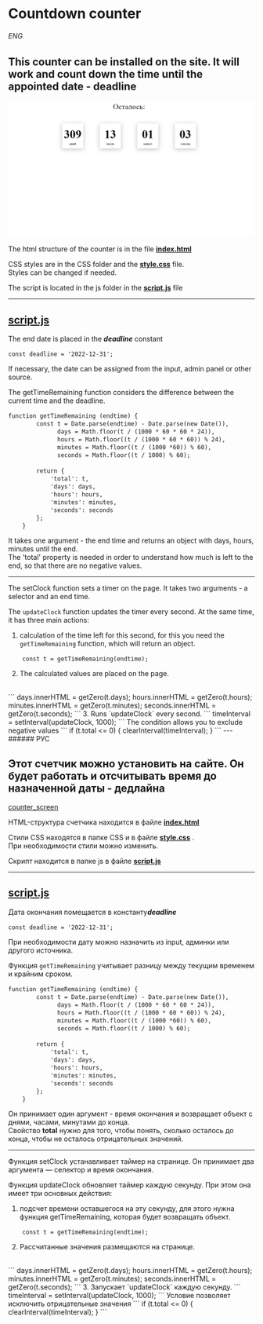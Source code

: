 # Countdown counter
###### ENG

## This counter can be installed on the site. It will work and count down the time until the appointed date - deadline

![counter_screen](img/screen.PNG)

The html structure of the counter is in the file **[index.html](https://github.com/DmHdj/Countdown_counter/blob/main/index.html)**

CSS styles are in the CSS folder and the **[style.css](https://github.com/DmHdj/Countdown_counter/blob/main/css/style.css)** file.<br/>
Styles can be changed if needed.


The script is located in the js folder in the **[script.js](https://github.com/DmHdj/Countdown_counter/blob/main/js/script.js)** file


---
## **[script.js](https://github.com/DmHdj/Countdown_counter/blob/main/js/script.js)**

The end date is placed in the ***deadline*** constant
```
const deadline = '2022-12-31'; 
```
If necessary, the date can be assigned from the input, admin panel or other source.

The getTimeRemaining function considers the difference between the current time and the deadline.
```
function getTimeRemaining (endtime) {
        const t = Date.parse(endtime) - Date.parse(new Date()),
              days = Math.floor(t / (1000 * 60 * 60 * 24)),
              hours = Math.floor((t / (1000 * 60 * 60)) % 24),
              minutes = Math.floor((t / (1000 *60)) % 60),
              seconds = Math.floor((t / 1000) % 60);

        return {
            'total': t,
            'days': days,
            'hours': hours,
            'minutes': minutes,
            'seconds': seconds
        };
    }
```

It takes one argument - the end time and returns an object with days, hours, minutes until the end. <br/>
The 'total' property is needed in order to understand how much is left to the end, so that there are no negative values.

---

The setСlock function sets a timer on the page. It takes two arguments - a selector and an end time.

The ``updateClock`` function updates the timer every second. At the same time, it has three main actions:
1. calculation of the time left for this second, for this you need the `getTimeRemaining` function, which will return an object.<br/>
```
    const t = getTimeRemaining(endtime);
```
2. The calculated values ​​are placed on the page.
<br/>
```
    days.innerHTML = getZero(t.days);
    hours.innerHTML = getZero(t.hours);
    minutes.innerHTML = getZero(t.minutes);
    seconds.innerHTML = getZero(t.seconds);
```
3. Runs `updateClock` every second.
```
timeInterval = setInterval(updateClock, 1000);
```
The condition allows you to exclude negative values
```
if (t.total <= 0) {
    clearInterval(timeInterval);
}
```
---
###### РУС

## Этот счетчик можно установить на сайте. Он будет работать и отсчитывать время до назначенной даты - дедлайна

[counter_screen](img/screen.PNG)

HTML-структура счетчика находится в файле **[index.html](https://github.com/DmHdj/Countdown_counter/blob/main/index.html)**

Стили CSS находятся в папке CSS и в файле **[style.css](https://github.com/DmHdj/Countdown_counter/blob/main/css/style.css)** .<br/>
При необходимости стили можно изменить.


Скрипт находится в папке js в файле **[script.js](https://github.com/DmHdj/Countdown_counter/blob/main/js/script.js)** 


---
## **[script.js](https://github.com/DmHdj/Countdown_counter/blob/main/js/script.js)**

Дата окончания помещается в константу***deadline*** 
```
const deadline = '2022-12-31'; 
```
При необходимости дату можно назначить из input, админки или другого источника.

Функция `getTimeRemaining` учитывает разницу между текущим временем и крайним сроком.
```
function getTimeRemaining (endtime) {
        const t = Date.parse(endtime) - Date.parse(new Date()),
              days = Math.floor(t / (1000 * 60 * 60 * 24)),
              hours = Math.floor((t / (1000 * 60 * 60)) % 24),
              minutes = Math.floor((t / (1000 *60)) % 60),
              seconds = Math.floor((t / 1000) % 60);

        return {
            'total': t,
            'days': days,
            'hours': hours,
            'minutes': minutes,
            'seconds': seconds
        };
    }
```

Он принимает один аргумент - время окончания и возвращает объект с днями, часами, минутами до конца. <br/>
Свойство **total** нужно для того, чтобы понять, сколько осталось до конца, чтобы не осталось отрицательных значений.

---

Функция setСlock устанавливает таймер на странице. Он принимает два аргумента — селектор и время окончания.    

Функция updateClock обновляет таймер каждую секунду. При этом она имеет три основных действия:
1. подсчет времени оставшегося на эту секунду, для этого нужна функция getTimeRemaining, которая будет возвращать объект.<br/>
```
    const t = getTimeRemaining(endtime);
```
2. Рассчитанные значения размещаются на странице.
<br/>
```
    days.innerHTML = getZero(t.days);
    hours.innerHTML = getZero(t.hours);
    minutes.innerHTML = getZero(t.minutes);
    seconds.innerHTML = getZero(t.seconds);
```
3. Запускает `updateClock` каждую секунду.
```
timeInterval = setInterval(updateClock, 1000);
```
Условие позволяет исключить отрицательные значения
```
if (t.total <= 0) {
    clearInterval(timeInterval);
}
```






